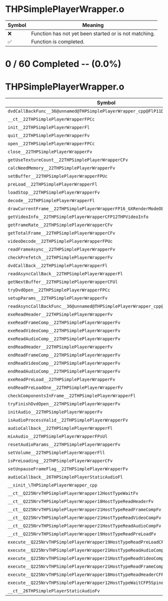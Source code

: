 # THPSimplePlayerWrapper.o
| Symbol | Meaning 
| ------------- | ------------- 
| :x: | Function has not yet been started or is not matching. 
| :white_check_mark: | Function is completed. 


# 0 / 60 Completed -- (0.0%)
# THPSimplePlayerWrapper.o
| Symbol | Decompiled? |
| ------------- | ------------- |
| `dvdCallBackFunc__36@unnamed@THPSimplePlayerWrapper_cpp@FlP11DVDFileInfo` | :x: |
| `__ct__22THPSimplePlayerWrapperFPCc` | :x: |
| `init__22THPSimplePlayerWrapperFl` | :x: |
| `quit__22THPSimplePlayerWrapperFv` | :x: |
| `open__22THPSimplePlayerWrapperFPCc` | :x: |
| `close__22THPSimplePlayerWrapperFv` | :x: |
| `getUseTextureCount__22THPSimplePlayerWrapperCFv` | :x: |
| `calcNeedMemory__22THPSimplePlayerWrapperFv` | :x: |
| `setBuffer__22THPSimplePlayerWrapperFPUc` | :x: |
| `preLoad__22THPSimplePlayerWrapperFl` | :x: |
| `loadStop__22THPSimplePlayerWrapperFv` | :x: |
| `decode__22THPSimplePlayerWrapperFl` | :x: |
| `drawCurrentFrame__22THPSimplePlayerWrapperFP16_GXRenderModeObjUlUlUlUl` | :x: |
| `getVideoInfo__22THPSimplePlayerWrapperCFP12THPVideoInfo` | :x: |
| `getFrameRate__22THPSimplePlayerWrapperCFv` | :x: |
| `getTotalFrame__22THPSimplePlayerWrapperCFv` | :x: |
| `videoDecode__22THPSimplePlayerWrapperFPUc` | :x: |
| `readFrameAsync__22THPSimplePlayerWrapperFv` | :x: |
| `checkPrefetch__22THPSimplePlayerWrapperFv` | :x: |
| `dvdCallBack__22THPSimplePlayerWrapperFl` | :x: |
| `readAsyncCallBack__22THPSimplePlayerWrapperFl` | :x: |
| `getNextBuffer__22THPSimplePlayerWrapperCFUl` | :x: |
| `tryDvdOpen__22THPSimplePlayerWrapperFPCc` | :x: |
| `setupParams__22THPSimplePlayerWrapperFv` | :x: |
| `readAsyncCallBackFunc__36@unnamed@THPSimplePlayerWrapper_cpp@FlP11DVDFileInfo` | :x: |
| `exeReadHeader__22THPSimplePlayerWrapperFv` | :x: |
| `exeReadFrameComp__22THPSimplePlayerWrapperFv` | :x: |
| `exeReadVideoComp__22THPSimplePlayerWrapperFv` | :x: |
| `exeReadAudioComp__22THPSimplePlayerWrapperFv` | :x: |
| `endReadHeader__22THPSimplePlayerWrapperFv` | :x: |
| `endReadFrameComp__22THPSimplePlayerWrapperFv` | :x: |
| `endReadVideoComp__22THPSimplePlayerWrapperFv` | :x: |
| `endReadAudioComp__22THPSimplePlayerWrapperFv` | :x: |
| `exeReadPreLoad__22THPSimplePlayerWrapperFv` | :x: |
| `endReadPreLoadOne__22THPSimplePlayerWrapperFv` | :x: |
| `checkComponentsInFrame__22THPSimplePlayerWrapperFl` | :x: |
| `tryFinishDvdOpen__22THPSimplePlayerWrapperFv` | :x: |
| `initAudio__22THPSimplePlayerWrapperFv` | :x: |
| `isAudioProcessValid__22THPSimplePlayerWrapperFv` | :x: |
| `audioCallback__22THPSimplePlayerWrapperFl` | :x: |
| `mixAudio__22THPSimplePlayerWrapperFPsUl` | :x: |
| `resetAudioParams__22THPSimplePlayerWrapperFv` | :x: |
| `setVolume__22THPSimplePlayerWrapperFll` | :x: |
| `isPreLoading__22THPSimplePlayerWrapperCFv` | :x: |
| `setUnpauseFrameFlag__22THPSimplePlayerWrapperFv` | :x: |
| `audioCallback__26THPSimplePlayerStaticAudioFl` | :x: |
| `__sinit_\THPSimplePlayerWrapper_cpp` | :x: |
| `__ct__Q225NrvTHPSimplePlayerWrapper12HostTypeWaitFv` | :x: |
| `__ct__Q225NrvTHPSimplePlayerWrapper18HostTypeReadHeaderFv` | :x: |
| `__ct__Q225NrvTHPSimplePlayerWrapper21HostTypeReadFrameCompFv` | :x: |
| `__ct__Q225NrvTHPSimplePlayerWrapper21HostTypeReadVideoCompFv` | :x: |
| `__ct__Q225NrvTHPSimplePlayerWrapper21HostTypeReadAudioCompFv` | :x: |
| `__ct__Q225NrvTHPSimplePlayerWrapper19HostTypeReadPreLoadFv` | :x: |
| `execute__Q225NrvTHPSimplePlayerWrapper19HostTypeReadPreLoadCFP5Spine` | :x: |
| `execute__Q225NrvTHPSimplePlayerWrapper21HostTypeReadAudioCompCFP5Spine` | :x: |
| `execute__Q225NrvTHPSimplePlayerWrapper21HostTypeReadVideoCompCFP5Spine` | :x: |
| `execute__Q225NrvTHPSimplePlayerWrapper21HostTypeReadFrameCompCFP5Spine` | :x: |
| `execute__Q225NrvTHPSimplePlayerWrapper18HostTypeReadHeaderCFP5Spine` | :x: |
| `execute__Q225NrvTHPSimplePlayerWrapper12HostTypeWaitCFP5Spine` | :x: |
| `__ct__26THPSimplePlayerStaticAudioFv` | :x: |
